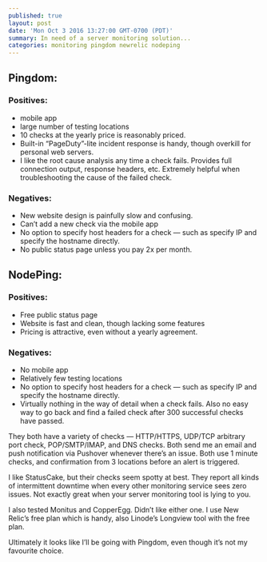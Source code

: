 ```yaml
---
published: true
layout: post
date: 'Mon Oct 3 2016 13:27:00 GMT-0700 (PDT)'
summary: In need of a server monitoring solution...
categories: monitoring pingdom newrelic nodeping
---
```

## Pingdom:

### Positives:

- mobile app
- large number of testing locations
- 10 checks at the yearly price is reasonably priced.
- Built-in “PageDuty”-lite incident response is handy, though overkill for personal web servers.
- I like the root cause analysis any time a check fails. Provides full connection output, response headers, etc. Extremely helpful when troubleshooting the cause of the failed check.

### Negatives:

- New website design is painfully slow and confusing.
- Can’t add a new check via the mobile app
- No option to specify host headers for a check — such as specify IP and specify the hostname directly.
- No public status page unless you pay 2x per month.
 

## NodePing:

### Positives:

- Free public status page
- Website is fast and clean, though lacking some features
- Pricing is attractive, even without a yearly agreement.

### Negatives:

- No mobile app
- Relatively few testing locations
- No option to specify host headers for a check — such as specify IP and specify the hostname directly.
- Virtually nothing in the way of detail when a check fails. Also no easy way to go back and find a failed check after 300 successful checks have passed.
 

They both have a variety of checks — HTTP/HTTPS, UDP/TCP arbitrary port check, POP/SMTP/IMAP, and DNS checks. Both send me an email and push notification via Pushover whenever there’s an issue. Both use 1 minute checks, and confirmation from 3 locations before an alert is triggered.

I like StatusCake, but their checks seem spotty at best. They report all kinds of intermittent downtime when every other monitoring service sees zero issues. Not exactly great when your server monitoring tool is lying to you.

I also tested Monitus and CopperEgg. Didn’t like either one. I use New Relic’s free plan which is handy, also Linode’s Longview tool with the free plan.

Ultimately it looks like I’ll be going with Pingdom, even though it’s not my favourite choice.
